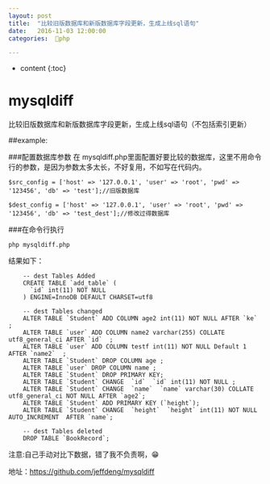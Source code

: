 ```yaml
---
layout: post
title:  "比较旧版数据库和新版数据库字段更新，生成上线sql语句"
date:   2016-11-03 12:00:00
categories:  🐘php

---
```


* content
{:toc}

# mysqldiff
比较旧版数据库和新版数据库字段更新，生成上线sql语句（不包括索引更新）

##example:

###配置数据库参数
在 mysqldiff.php里面配置好要比较的数据库，这里不用命令行的参数，是因为参数太多太长，不好复用，不如写在代码内。

    $src_config = ['host' => '127.0.0.1', 'user' => 'root', 'pwd' => '123456', 'db' => 'test'];//旧版数据库

    $dest_config = ['host' => '127.0.0.1', 'user' => 'root', 'pwd' => '123456', 'db' => 'test_dest'];//修改过得数据库

###在命令行执行 

`php mysqldiff.php`

结果如下：
      
        -- dest Tables Added 
        CREATE TABLE `add_table` (
          `id` int(11) NOT NULL
        ) ENGINE=InnoDB DEFAULT CHARSET=utf8

        -- dest Tables changed 
        ALTER TABLE `Student` ADD COLUMN age2 int(11) NOT NULL AFTER `ke`  ;
        ALTER TABLE `user` ADD COLUMN name2 varchar(255) COLLATE utf8_general_ci AFTER `id`  ;
        ALTER TABLE `user` ADD COLUMN testf int(11) NOT NULL Default 1 AFTER `name2`  ;
        ALTER TABLE `Student` DROP COLUMN age ;
        ALTER TABLE `user` DROP COLUMN name ;
        ALTER TABLE `Student` DROP PRIMARY KEY;
        ALTER TABLE `Student` CHANGE  `id`  `id` int(11) NOT NULL ;
        ALTER TABLE `Student` CHANGE  `name`  `name` varchar(30) COLLATE utf8_general_ci NOT NULL AFTER `age2`;
        ALTER TABLE `Student` ADD PRIMARY KEY (`height`);
        ALTER TABLE `Student` CHANGE  `height`  `height` int(11) NOT NULL  AUTO_INCREMENT  AFTER `name`;

        -- dest Tables deleted 
        DROP TABLE `BookRecord`;


注意:自己手动对比下数据，错了我不负责啊，😁

地址：https://github.com/jeffdeng/mysqldiff




